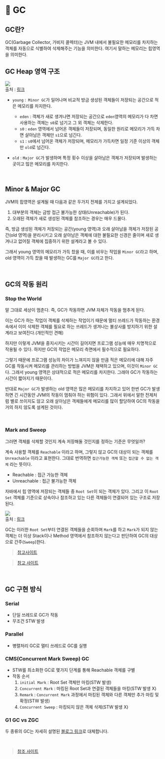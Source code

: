 # :pushpin: GC

## GC란?
GC(Garbage Collector, 가비지 콜렉터)는 JVM 내에서 불필요한 메모리를 차지하는 객체를 자동으로 식별하여 삭제해주는 기능을 의미한다. 여기서 말하는 메모리는 힙영역을 의미한다.

## GC Heap 영역 구조
![](https://t1.daumcdn.net/cfile/tistory/99D6FE4C5C6710AF0B)<br>
출처 : [링크](https://kamang-it.tistory.com/entry/Java%EC%97%90%EC%84%9C%EC%9D%98-%EA%B0%80%EB%B9%84%EC%A7%80%EC%BB%AC%EB%A0%89%ED%84%B0Garbage-CollectorGC%EB%8F%8C%EC%95%84%EA%B0%80%EB%8A%94-%EC%9B%90%EB%A6%AC-%ED%8C%8C%ED%95%B4%EC%B9%98%EA%B8%B0)

- `young` :` Minor GC`가 일어나며 비교적 방금 생성된 객체들이 저장되는 공간으로 적은 메모리를 차지한다.
    - `eden` : 객체가 새로 생겨나면 저장되는 공간으로 `eden`영역의 메모리가 다 차면 사용하는 객체는 `s0`로 넘기고 그 외 객체는 삭제한다.
    - `s0` : `eden` 영역에서 넘어온 객체들이 저장되며, 동일한 원리로 메모리가 가득 차면 살아남은 객체만 `s1`으로 넘긴다.
    - `s1` : `s0`에서 넘어온 객체가 저장되며, 메모리가 가득차면 일정 기준 이상의 객체만 `old`로 넘긴다.

- `old` : `Major GC`가 발생하며 특정 횟수 이상을 살아남은 객체가 저장되며 발생하는 곳이고 많은 메모리를 차지한다.

<br>

## Minor & Major GC
JVM의 힙영역은 설계될 때 다음과 같은 두가지 전제를 가지고 설계되었다.
1. 대부분의 객체는 금방 접근 불가능한 상태(Unreachable)가 된다.
2. 오래된 객체가 새로 생성된 객체를 참조하는 경우는 매우 드물다.

즉, 방금 생성된 객체가 저장되는 공간(young 영역)과 오래 살아남을 객체가 저장된 공간(old 영역)을 분리시키고 오래 살아남은 객체에 대한 불필요한 신경은 줄이며 새로 생겨나고 없어질 객체에 집중하기 위한 설계라고 볼 수 있다.

그래서 young 영역의 메모리가 가득 찼을 때, 이를 비우는 작업을 `Minor GC`라고 하며, <br>
old 영역이 가득 찼을 때 발생하는 GC를 `Major GC`라고 한다.

<br>

## GC의 작동 원리
### Stop the World
말 그대로 세상이 멈춘다. 즉, GC가 작동하면 JVM 자체가 작동을 멈추게 된다. 

이는 GC가 하는 작업이 객체를 삭제하는 작업이기 때문에 멀티 쓰레드가 작동하는 환경속에서 이미 삭제한 객체를 필요로 하는 쓰레드가 생겨나는 불상사를 방지하기 위한 설계라고 보여진다.(개인적인 견해)

하지만 이렇게 JVM을 중지시키는 시간이 길어지면 프로그램 성능에 매우 치명적으로 작용될 수 있다. 하지만 GC의 작업은 메모리 측면에서 필수적으로 필요하다.

그렇기 때문에 프로그램 성능의 차이가 느껴지지 않을 만큼 적은 메모리에 대해 자주 GC를 작동시켜 메모리를 관리하는 방법을 JVM은 채택하고 있으며, 이것이 `Minor GC`다. 그래서 young 영역은 상대적으로 적은 메모리를 차지한다. 그래야 GC가 작동하는 시간이 짧아지기 때문이다.

반대로 `Major GC`가 발생하는 old 영역은 많은 메모리를 차지하고 있어 한번 GC가 발생하면 긴 시간동안 JVM의 작동이 멈춰야 하는 위험이 있다. 그래서 위에서 말한 전제처럼 별로 쓰이지도 않고 오래 살아남은 객체들에게 메모리를 많이 할당하여 GC의 작동을 거의 하지 않도록 설계된 것이다.

<br>

### Mark and Sweep
그러면 객체를 삭제할 것인지 계속 저장해둘 것인지를 정하는 기준은 무엇일까?

계속 사용할 객체를 `Reachable` 이라고 하며, 그렇지 않고 GC의 대상이 되는 객체를 `Unreachable` 이라고 표현한다. 그대로 번역하면 `접근가능한 객체` 또는 `접근할 수 없는 객체` 라는 뜻이다.
- Reachable : 접근 가능한 객체
- Unreachable : 접근 불가능한 객체

자바에서 힙 영역에 저장되는 객체들 중 `Root Set`이 되는 객체가 있다. 그리고 이 `Root Set` 객체를 기준으로 상속이나 참조하고 있는 다른 객체들이 연결되어 있는 구조로 저장된다.

![](https://media.vlpt.us/images/recordsbeat/post/40b78c47-247d-428b-a482-065116b2d6c2/0_-dB_3FTm5N-5kjN6.gif)<br>
출처 : [링크](https://velog.io/@recordsbeat/Garbage-Collector-%EC%A0%9C%EB%8C%80%EB%A1%9C-%EC%95%8C%EA%B8%B0#reference-counting--mark-and-sweep)

GC는 이러한 `Root Set`부터 연결된 객체들을 순회하며 `Mark`를 하고 `Mark`가 되지 않는 객체는 더 이상 Stack이나 Method 영역에서 참조하지 않는다고 판단하여 GC의 대상으로 간주(`Sweep`)한다.


> [참고사이트](https://kamang-it.tistory.com/entry/Java%EC%97%90%EC%84%9C%EC%9D%98-%EA%B0%80%EB%B9%84%EC%A7%80%EC%BB%AC%EB%A0%89%ED%84%B0Garbage-CollectorGC%EB%8F%8C%EC%95%84%EA%B0%80%EB%8A%94-%EC%9B%90%EB%A6%AC-%ED%8C%8C%ED%95%B4%EC%B9%98%EA%B8%B0)

> [참고 사이트](https://velog.io/@recordsbeat/Garbage-Collector-%EC%A0%9C%EB%8C%80%EB%A1%9C-%EC%95%8C%EA%B8%B0#reference-counting--mark-and-sweep)

<br>

## GC 구현 방식
### Serial
- 단일 쓰레드로 GC가 작동
- 무조건 STW 발생

### Parallel
- 병렬처리 GC로 멀티 쓰레드로 GC를 실행

### CMS(Concurrent Mark Sweep) GC
- STW를 최소화한 GC로 몇가지 단계를 통해 Reachable 객체를 구별
- 작동 순서
    1. `initial Mark` : Root Set 객체만 마킹(STW 발생)
    2. `Concurrent Mark` : 마킹된 Root Set과 연결된 객체들을 마킹(STW 발생 X)
    3. `Remark` : `Concurrent Mark` 과정에서 마킹된 객체와 다른 객체만 추가 마킹 및 확정(STW 발생)
    4. `Concurrent Sweep` : 마킹되지 않은 객체 삭제(STW 발생 X)


### G1 GC vs ZGC
두 종류의 GC는 자세히 설명된 [블로그 링크](https://huisam.tistory.com/entry/jvmgc#G-GC)로 대체합니다.

<br>

> [참조 사이트](https://velog.io/@recordsbeat/Garbage-Collector-%EC%A0%9C%EB%8C%80%EB%A1%9C-%EC%95%8C%EA%B8%B0#gc-%EA%B5%AC%ED%98%84-%EB%B0%A9%EC%8B%9D)
